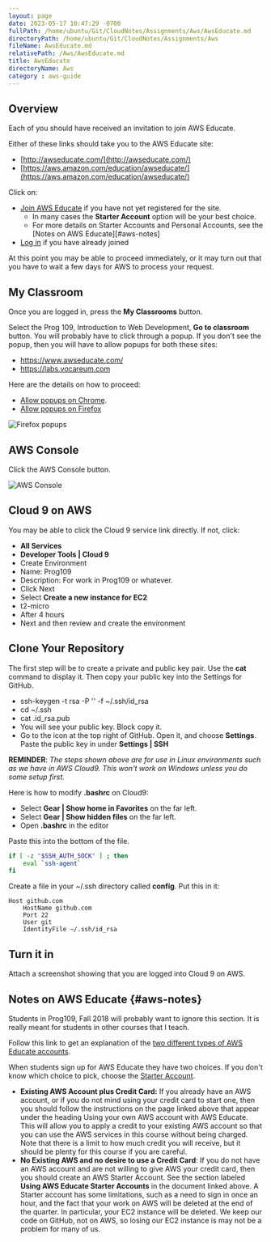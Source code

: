 ```yaml
---
layout: page
date: 2023-05-17 10:47:29 -0700
fullPath: /home/ubuntu/Git/CloudNotes/Assignments/Aws/AwsEducate.md
directoryPath: /home/ubuntu/Git/CloudNotes/Assignments/Aws
fileName: AwsEducate.md
relativePath: /Aws/AwsEducate.md
title: AwsEducate
directoryName: Aws
category : aws-guide
---
```


## Overview

Each of you should have received an invitation to join AWS Educate.

Either of these links should take you to the AWS Educate site:

- [http://awseducate.com/](http://awseducate.com/)
- [https://aws.amazon.com/education/awseducate/](https://aws.amazon.com/education/awseducate/)

Click on:

- [Join AWS Educate][jawse] if you have not yet registered for the site.
  - In many cases the **Starter Account** option will be your best choice.
  - For more details on Starter Accounts and Personal Accounts, see the [Notes on AWS Educate][#aws-notes]
- [Log in][awsl] if you have already joined

At this point you may be able to proceed immediately, or it may turn out that you have to wait a few days for AWS to process your request.

## My Classroom

Once you are logged in, press the **My Classrooms** button.

Select the Prog 109, Introduction to Web Development, **Go to classroom** button. You will probably have to click through a popup. If you don't see the popup, then you will have to allow popups for both these sites:

- https://www.awseducate.com/
- https://labs.vocareum.com

Here are the details on how to proceed:

- [Allow popups on Chrome][apc].
- [Allow popups on Firefox][apf]

![Firefox popups][fpu]

## AWS Console

Click the AWS Console button.

![AWS Console][awsc]

## Cloud 9 on AWS

You may be able to click the Cloud 9 service link directly. If not, click:

- **All Services**
- **Developer Tools | Cloud 9**
- Create Environment
- Name: Prog109
- Description: For work in Prog109 or whatever.
- Click Next
- Select **Create a new instance for EC2**
- t2-micro
- After 4 hours
- Next and then review and create the environment

## Clone Your Repository

The first step will be to create a private and public key pair. Use the **cat** command to display it. Then copy your public key into the Settings for GitHub.

- ssh-keygen -t rsa -P '' -f ~/.ssh/id_rsa
- cd ~/.ssh
- cat .id_rsa.pub
- You will see your public key. Block copy it.
- Go to the icon at the top right of GitHub. Open it, and choose **Settings**. Paste the public key in under **Settings | SSH**

**REMINDER**: _The steps shown above are for use in Linux environments such as we have in AWS Cloud9. This won't work on Windows unless you do some setup first._

Here is how to modify **.bashrc** on Cloud9:

- Select **Gear | Show home in Favorites** on the far left.
- Select **Gear | Show hidden files** on the far left.
- Open **.bashrc** in the editor

Paste this into the bottom of the file.

```bash
if [ -z "$SSH_AUTH_SOCK" ] ; then
    eval `ssh-agent`
fi
```

Create a file in your ~/.ssh directory called **config**. Put this in it:

```
Host github.com
	HostName github.com
	Port 22
	User git
	IdentityFile ~/.ssh/id_rsa
```  

## Turn it in

Attach a screenshot showing that you are logged into Cloud 9 on AWS.

## Notes on AWS Educate {#aws-notes}

Students in Prog109, Fall 2018 will probably want to ignore this section. It is really meant for students in other courses that I teach.

Follow this link to get an explanation of the [two different types of AWS Educate accounts][aws-accounts].

When students sign up for AWS Educate they have two choices. If you don't know which choice to pick, choose the [Starter Account][aws-eb].

- **Existing AWS Account plus Credit Card:** If you already have an AWS account, or if you do not mind using your credit card to start one, then you should follow the instructions on the page linked above that appear under the heading Using your own AWS account with AWS Educate. This will allow you to apply a credit to your existing AWS account so that you can use the AWS services in this course without being charged. Note that there is a limit to how much credit you will receive, but it should be plenty for this course if you are careful.
- **No Existing AWS and no desire to use a Credit Card**: If you do not have an AWS account and are not willing to give AWS your credit card, then you should create an AWS Starter Account. See the section labeled **Using AWS Educate Starter Accounts** in the document linked above. A Starter account has some limitations, such as a need to sign in once an hour, and the fact that your work on AWS will be deleted at the end of the quarter. In particular, your EC2 instance will be deleted.  We keep our code on GitHub, not on AWS, so losing our EC2 instance is may not be a problem for many of us.

[aws-accounts]: https://aws.amazon.com/premiumsupport/knowledge-center/educate-starter-account/
[jawse]: https://www.awseducate.com/registration
[awsl]: https://www.awseducate.com/signin/SiteLogin
[apc]: https://support.google.com/chrome/answer/95472?co=GENIE.Platform%3DDesktop&hl=en
[apf]: https://support.mozilla.org/en-US/kb/pop-blocker-settings-exceptions-troubleshooting
[awsc]: https://s3.amazonaws.com/bucket01.elvenware.com/images/aws-educate-status.png
[fpu]: https://s3.amazonaws.com/bucket01.elvenware.com/images/firefox-popups.png
[aws-eb]: https://aws.amazon.com/blogs/publicsector/connecting-students-everywhere-to-a-cloud-education/
